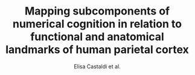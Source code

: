 ---
cat: metric
subcat: metric
bestof: false
author: Elisa Castaldi et al.
title: Mapping subcomponents of numerical cognition in relation to functional and anatomical landmarks of human parietal cortex
journal: NeuroImage
year: 2020
type: article
doi: 10.1016/j.neuroimage.2020.117210
---